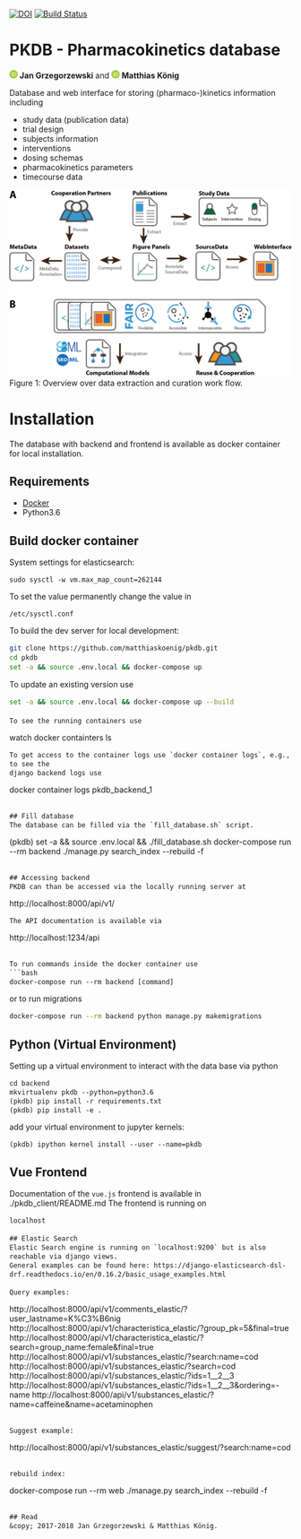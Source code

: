 [![DOI](https://zenodo.org/badge/DOI/10.5281/zenodo.1407035.svg)](https://doi.org/10.5281/zenodo.1406979)
[![Build Status](https://travis-ci.org/matthiaskoenig/pkdb.svg?branch=develop)](https://travis-ci.org/matthiaskoenig/pkdb)

# PKDB - Pharmacokinetics database

<b><a href="https://orcid.org/0000-0002-4588-4925" title="0000-0002-4588-4925"><img src="./docs/images/orcid.png" height="15"/></a> Jan Grzegorzewski</b>
and
<b><a href="https://orcid.org/0000-0003-1725-179X" title="https://orcid.org/0000-0003-1725-179X"><img src="./docs/images/orcid.png" height="15" width="15"/></a> Matthias König</b>

Database and web interface for storing (pharmaco-)kinetics information including
- study data (publication data)
- trial design
- subjects information
- interventions
- dosing schemas
- pharmacokinetics parameters 
- timecourse data

<img src="./docs/images/data_extraction.png" width="600"/>
Figure 1: Overview over data extraction and curation work flow.

# Installation
The database with backend and frontend is available as docker container for local installation.

## Requirements
- [Docker](https://docs.docker.com/docker-for-mac/install/)
- Python3.6

## Build docker container
System settings for elasticsearch:
```
sudo sysctl -w vm.max_map_count=262144
```
To set the value permanently change the value in 
```
/etc/sysctl.conf
```

To build the dev server for local development:
```bash
git clone https://github.com/matthiaskoenig/pkdb.git
cd pkdb
set -a && source .env.local && docker-compose up
```
To update an existing version use
```bash
set -a && source .env.local && docker-compose up --build

To see the running containers use
```
watch docker containters ls
```
To get access to the container logs use `docker container logs`, e.g., to see the
django backend logs use
```
docker container logs pkdb_backend_1 
```

## Fill database
The database can be filled via the `fill_database.sh` script.
```
(pkdb) set -a && source .env.local && ./fill_database.sh
docker-compose run --rm backend ./manage.py search_index --rebuild -f
```

## Accessing backend
PKDB can than be accessed via the locally running server at  
```
http://localhost:8000/api/v1/
```
The API documentation is available via
```
http://localhost:1234/api
```

To run commands inside the docker container use
```bash
docker-compose run --rm backend [command]
```
or to run migrations
```bash
docker-compose run --rm backend python manage.py makemigrations
```

## Python (Virtual Environment)
Setting up a virtual environment to interact with the data base via python
```
cd backend
mkvirtualenv pkdb --python=python3.6
(pkdb) pip install -r requirements.txt
(pkdb) pip install -e .
```
add your virtual environment to jupyter kernels:
```
(pkdb) ipython kernel install --user --name=pkdb
``` 

## Vue Frontend 
Documentation of the `vue.js` frontend is available in
./pkdb_client/README.md
The frontend is running on
```
localhost

## Elastic Search 
Elastic Search engine is running on `localhost:9200` but is also reachable via django views.
General examples can be found here: https://django-elasticsearch-dsl-drf.readthedocs.io/en/0.16.2/basic_usage_examples.html

Query examples:
```
http://localhost:8000/api/v1/comments_elastic/?user_lastname=K%C3%B6nig
http://localhost:8000/api/v1/characteristica_elastic/?group_pk=5&final=true
http://localhost:8000/api/v1/characteristica_elastic/?search=group_name:female&final=true
http://localhost:8000/api/v1/substances_elastic/?search:name=cod
http://localhost:8000/api/v1/substances_elastic/?search=cod 
http://localhost:8000/api/v1/substances_elastic/?ids=1__2__3 
http://localhost:8000/api/v1/substances_elastic/?ids=1__2__3&ordering=-name
http://localhost:8000/api/v1/substances_elastic/?name=caffeine&name=acetaminophen
```

Suggest example:
```
http://localhost:8000/api/v1/substances_elastic/suggest/?search:name=cod
```

rebuild index:
```
docker-compose run --rm web ./manage.py search_index --rebuild -f
```
 
## Read 
&copy; 2017-2018 Jan Grzegorzewski & Matthias König.